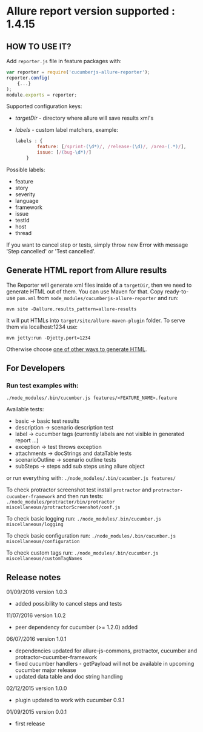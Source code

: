 # Allure report version supported : 1.4.15

## HOW TO USE IT?

Add `reporter.js` file in feature packages with:

```js
var reporter = require('cucumberjs-allure-reporter');
reporter.config(
    {...}
);
module.exports = reporter;
```

Supported configuration keys:
* *targetDir* - directory where allure will save results xml's
* *labels* - custom label matchers, example:

    ```js
    labels : {
            feature: [/sprint-(\d*)/, /release-(\d)/, /area-(.*)/],
            issue: [/(bug-\d*)/]
        }
    ```
   
Possible labels:
* feature
* story
* severity
* language
* framework
* issue
* testId
* host
* thread    

If you want to cancel step or tests, simply throw new Error with message 'Step cancelled' or 'Test cancelled'.
    
## Generate HTML report from Allure results

The Reporter will generate xml files inside of a `targetDir`, then we need to generate HTML out of them. You can
use Maven for that. Copy ready-to-use `pom.xml` from `node_modules/cucumberjs-allure-reporter` and run:

```mvn site -Dallure.results_pattern=allure-results```

It will put HTMLs into `target/site/allure-maven-plugin` folder. To serve them via localhost:1234 use:

```mvn jetty:run -Djetty.port=1234```


Otherwise choose [one of other ways to generate HTML](https://github.com/allure-framework/allure-core/wiki#generating-a-report).

## For Developers 
### Run test examples with:
```./node_modules/.bin/cucumber.js features/<FEATURE_NAME>.feature```
   
   Available tests:
   * basic -> basic test results
   * description -> scenario description test
   * label -> cucumber tags (currently labels are not visible in generated report ...)
   * exception -> test throws exception
   * attachments -> docStrings and dataTable tests
   * scenarioOutline -> scenario outline tests
   * subSteps -> steps add sub steps using allure object
   
or run everything with:
   ```./node_modules/.bin/cucumber.js features/```   
   

To check protractor screenshot test install `protractor` and `protractor-cucumber-framework` and then run tests:
```./node_modules/protractor/bin/protractor miscellaneous/protractorScreenshot/conf.js```

To check basic logging run:
```./node_modules/.bin/cucumber.js miscellaneous/logging```

To check basic configuration run:
```./node_modules/.bin/cucumber.js miscellaneous/configuration```

To check custom tags run:
```./node_modules/.bin/cucumber.js miscellaneous/customTagNames```

## Release notes

01/09/2016 version 1.0.3
* added possibility to cancel steps and tests

11/07/2016 version 1.0.2
* peer dependency for cucumber (>= 1.2.0) added

06/07/2016 version 1.0.1
* dependencies updated for allure-js-commons, protractor, cucumber and protractor-cucumber-framework
* fixed cucumber handlers - getPayload will not be available in upcoming cucumber major release
* updated data table and doc string handling

02/12/2015 version 1.0.0
* plugin updated to work with cucumber 0.9.1

01/09/2015 version 0.0.1
* first release